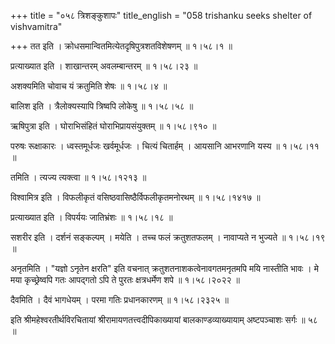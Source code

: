 +++
title = "०५८ त्रिशङ्कुशापः"
title_english = "058 trishanku seeks shelter of vishvamitra"

+++
तत इति । क्रोधसमान्वितमित्येतदृषिपुत्रशतविशेषणम्  ॥  १।५८।१ ॥   

  

प्रत्याख्यात इति । शाखान्तरम् अवलम्बान्तरम्  ॥  १।५८।२३ ॥   

  

अशक्यमिति चोवाच यं क्रतुमिति शेषः  ॥  १।५८।४ ॥   

  

बालिश इति । त्रैलोक्यस्यापि त्रिष्वपि लोकेषु  ॥  १।५८।५८ ॥   

  

ऋषिपुत्रा इति । घोराभिसंहितं घोराभिप्रायसंयुक्तम्  ॥  १।५८।९१० ॥   

  

परुषः रूक्षाकारः । ध्वस्तमूर्धजः खर्वमूर्धजः । चित्यं चितार्हम् । आयसानि आभरणानि यस्य  ॥  १।५८।११ ॥   

  

तमिति । त्यज्य त्यक्त्वा  ॥  १।५८।१२१३ ॥   

  

विश्वामित्र इति । विफलीकृतं वसिष्ठवासिष्ठैर्विफलीकृतमनोरथम्  ॥  १।५८।१४१७ ॥   

  

प्रत्याख्यात इति । विपर्ययः जातिभ्रंशः  ॥  १।५८।१८ ॥   

  

सशरीर इति । दर्शनं सङ्कल्पम् । मयेति । तच्च फलं क्रतुशतफलम् । नावाप्यते न भुज्यते  ॥  १।५८।१९ ॥   

  

अनृतमिति । "यज्ञो ऽनृतेन क्षरति" इति वचनात् क्रतुशतनाशकत्वेनावगतमनृतमपि मयि नास्तीति भावः । मे मया कृच्छ्रेष्वपि गतः आपद्गतो ऽपि ते पुरतः क्षत्रधर्मेण शपे  ॥  १।५८।२०२२ ॥   

  

दैवमिति । दैवं भागधेयम् । परमा गतिः प्रधानकारणम्  ॥  १।५८।२३२५ ॥   

  

इति श्रीमहेश्वरतीर्थविरचितायां श्रीरामायणतत्त्वदीपिकाख्यायां बालकाण्डव्याख्यायाम् अष्टपञ्चाशः सर्गः  ॥  ५८  ॥   

  

  

